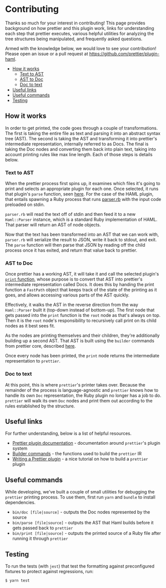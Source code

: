 # Contributing

Thanks so much for your interest in contributing! This page provides background on how prettier and this plugin work, links for understanding each step that prettier executes, various helpful utilities for analyzing the tree structures being manipulated, and frequently asked questions.

Armed with the knowledge below, we would love to see your contribution! Please open an issue or a pull request at https://github.com/prettier/plugin-haml.

- [How it works](#how-it-works)
  - [Text to AST](#text-to-ast)
  - [AST to Doc](#ast-to-doc)
  - [Doc to text](#doc-to-text)
- [Useful links](#useful-links)
- [Useful commands](#useful-commands)
- [Testing](#testing)

## How it works

In order to get printed, the code goes through a couple of transformations. The first is taking the entire file as text and parsing it into an abstract syntax tree (AST). The second is taking the AST and transforming it into prettier's intermediate representation, internally referred to as Docs. The final is taking the Doc nodes and converting them back into plain text, taking into account printing rules like max line length. Each of those steps is details below.

### Text to AST

When the prettier process first spins up, it examines which files it's going to print and selects an appropriate plugin for each one. Once selected, it runs that plugin's `parse` function, seen [here](src/parser.js). For the case of the HAML plugin, that entails spawning a Ruby process that runs [parser.rb](src/parser.rb) with the input code preloaded on stdin.

`parser.rb` will read the text off of stdin and then feed it to a new `Haml::Parser` instance, which is a standard Ruby implementation of HAML. That parser will return an AST of node objects.

Now that the text has been transformed into an AST that we can work with, `parser.rb` will serialize the result to JSON, write it back to stdout, and exit. The `parse` function will then parse that JSON by reading off the child process once it has exited, and return that value back to prettier.

### AST to Doc

Once prettier has a working AST, it will take it and call the selected plugin's [`print` function](src/printer.js), whose purpose is to convert that AST into prettier's intermediate representation called Docs. It does this by handing the print function a `FastPath` object that keeps track of the state of the printing as it goes, and allows accessing various parts of the AST quickly.

Effectively, it walks the AST in the reverse direction from the way `Haml::Parser` built it (top-down instead of bottom-up). The first node that gets passed into the `print` function is the `root` node as that's always on top. Then it is the `root` node's responsibility to recursively call print on its child nodes as it best sees fit.

As the nodes are printing themselves and their children, they're additionally building up a second AST. That AST is built using the `builder` commands from prettier core, described [here](https://github.com/prettier/prettier/blob/master/commands.md).

Once every node has been printed, the `print` node returns the intermediate representation to `prettier`.

### Doc to text

At this point, this is where `prettier`'s printer takes over. Because the remainder of the process is language-agnostic and `prettier` knows how to handle its own `Doc` representation, the Ruby plugin no longer has a job to do. `prettier` will walk its own `Doc` nodes and print them out according to the rules established by the structure.

## Useful links

For further understanding, below is a list of helpful resources.

- [Prettier plugin documentation](https://prettier.io/docs/en/plugins.html) - documentation around `prettier`'s plugin system
- [Builder commands](https://github.com/prettier/prettier/blob/master/commands.md) - the functions used to build the `prettier` IR
- [Writing a Prettier plugin](https://medium.com/@fvictorio/how-to-write-a-plugin-for-prettier-a0d98c845e70) - a nice tutorial on how to build a `prettier` plugin

## Useful commands

While developing, we've built a couple of small utilities for debugging the `prettier` printing process. To use them, first run `yarn` and `bundle` to install dependencies.

- `bin/doc [file|source]` - outputs the Doc nodes represented by the source
- `bin/parse [file|source]` - outputs the AST that Haml builds before it gets passed back to `prettier`
- `bin/print [file|source]` - outputs the printed source of a Ruby file after running it through `prettier`

## Testing

To run the tests (with `jest`) that test the formatting against preconfigured fixtures to protect against regressions, run:

```
$ yarn test
```
